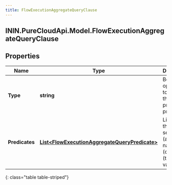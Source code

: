 ```yaml
---
title: FlowExecutionAggregateQueryClause
---
```

## ININ.PureCloudApi.Model.FlowExecutionAggregateQueryClause

## Properties

|Name | Type | Description | Notes|
|------------ | ------------- | ------------- | -------------|
| **Type** | **string** | Boolean operation to apply to the provided predicates | |
| **Predicates** | [**List&lt;FlowExecutionAggregateQueryPredicate&gt;**](FlowExecutionAggregateQueryPredicate.html) | Like a three-word sentence: (attribute-name) (operator) (target-value). | |
{: class="table table-striped"}


